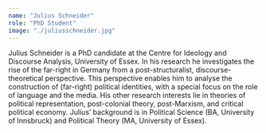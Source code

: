 ```yaml
---
name: "Julius Schneider"
role: "PhD Student"
image: "./juliusschneider.jpg"
---
```


Julius Schneider is a PhD candidate at the Centre for Ideology and Discourse Analysis, University of Essex. In his research he investigates the rise of the far-right in Germany from a post-structuralist, discourse-theoretical perspective. This perspective enables him to analyse the construction of (far-right) political identities, with a special focus on the role of language and the media. His other research interests lie in theories of political representation, post-colonial theory, post-Marxism, and critical political economy. Julius’ background is in Political Science (BA, University of Innsbruck) and Political Theory (MA, University of Essex).